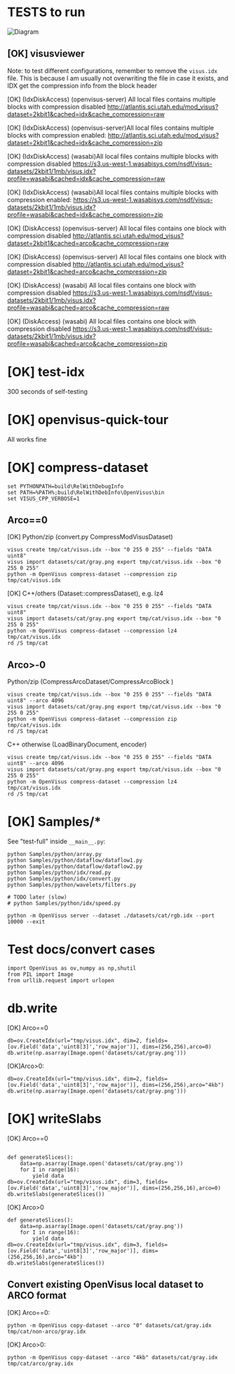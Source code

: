 # TESTS to run


![Diagram](https://raw.githubusercontent.com/sci-visus/OpenVisus/master/docs/compression.png)

## [OK] visusviewer 

Note: to test different configurations, remember to remove the `visus.idx` file.
This is because I am usually not overwriting the file in case it exists, and IDX get the compression
info from the block header

[OK] (IdxDiskAccess) (openvisus-server) All local files contains multiple blocks with compression disabled
http://atlantis.sci.utah.edu/mod_visus?dataset=2kbit1&cached=idx&cache_compression=raw

[OK] (IdxDiskAccess) (openvisus-server)All local files contains multiple blocks with compression enabled:
http://atlantis.sci.utah.edu/mod_visus?dataset=2kbit1&cached=idx&cache_compression=zip

[OK] (IdxDiskAccess) (wasabi)All local files contains multiple blocks with compression disabled
https://s3.us-west-1.wasabisys.com/nsdf/visus-datasets/2kbit1/1mb/visus.idx?profile=wasabi&cached=idx&cache_compression=raw

[OK] (IdxDiskAccess) (wasabi)All local files contains multiple blocks with compression enabled:
https://s3.us-west-1.wasabisys.com/nsdf/visus-datasets/2kbit1/1mb/visus.idx?profile=wasabi&cached=idx&cache_compression=zip

[OK] (DiskAccess) (openvisus-server) All local files contains one block with compression disabled 
http://atlantis.sci.utah.edu/mod_visus?dataset=2kbit1&cached=arco&cache_compression=raw

[OK] (DiskAccess) (openvisus-server) All local files contains one block with compression disabled 
http://atlantis.sci.utah.edu/mod_visus?dataset=2kbit1&cached=arco&cache_compression=zip

[OK] (DiskAccess) (wasabi) All local files contains one block with compression disabled
https://s3.us-west-1.wasabisys.com/nsdf/visus-datasets/2kbit1/1mb/visus.idx?profile=wasabi&cached=arco&cache_compression=raw

[OK] (DiskAccess) (wasabi) All local files contains one block with compression disabled
https://s3.us-west-1.wasabisys.com/nsdf/visus-datasets/2kbit1/1mb/visus.idx?profile=wasabi&cached=arco&cache_compression=zip

# [OK] test-idx 

300 seconds of self-testing


# [OK] openvisus-quick-tour

All works fine


# [OK] compress-dataset 

```
set PYTHONPATH=build\RelWithDebugInfo
set PATH=%PATH%;build\RelWithDebInfo\OpenVisus\bin
set VISUS_CPP_VERBOSE=1
```

## Arco==0

[OK] Python/zip (convert.py CompressModVisusDataset)

```
visus create tmp/cat/visus.idx --box "0 255 0 255" --fields "DATA uint8"
visus import datasets/cat/gray.png export tmp/cat/visus.idx --box "0 255 0 255" 
python -m OpenVisus compress-dataset --compression zip tmp/cat/visus.idx
```

[OK] C++/others (Dataset::compressDataset), e.g. lz4

```
visus create tmp/cat/visus.idx --box "0 255 0 255" --fields "DATA uint8"
visus import datasets/cat/gray.png export tmp/cat/visus.idx --box "0 255 0 255" 
python -m OpenVisus compress-dataset --compression lz4  tmp/cat/visus.idx
rd /S tmp/cat
```

## Arco>-0

Python/zip (CompressArcoDataset/CompressArcoBlock )

```
visus create tmp/cat/visus.idx --box "0 255 0 255" --fields "DATA uint8" --arco 4096
visus import datasets/cat/gray.png export tmp/cat/visus.idx --box "0 255 0 255" 
python -m OpenVisus compress-dataset --compression zip tmp/cat/visus.idx
rd /S tmp/cat
```

C++ otherwise (LoadBinaryDocument, encoder)

```
visus create tmp/cat/visus.idx --box "0 255 0 255" --fields "DATA uint8" --arco 4096
visus import datasets/cat/gray.png export tmp/cat/visus.idx --box "0 255 0 255" 
python -m OpenVisus compress-dataset --compression lz4 tmp/cat/visus.idx
rd /S tmp/cat
```

# [OK] Samples/*

See "test-full" inside `__main__.py`:

```
python Samples/python/array.py
python Samples/python/dataflow/dataflow1.py
python Samples/python/dataflow/dataflow2.py
python Samples/python/idx/read.py
python Samples/python/idx/convert.py 
python Samples/python/wavelets/filters.py

# TODO later (slow)
# python Samples/python/idx/speed.py

python -m OpenVisus server --dataset ./datasets/cat/rgb.idx --port 10000 --exit
```

#  Test docs/convert cases

```
import OpenVisus as ov,numpy as np,shutil
from PIL import Image
from urllib.request import urlopen
```

# db.write

[OK] Arco==0

```
db=ov.CreateIdx(url="tmp/visus.idx", dim=2, fields=[ov.Field('data','uint8[3]','row_major')], dims=(256,256),arco=0)
db.write(np.asarray(Image.open('datasets/cat/gray.png')))
```

[OK]Arco>0:

```
db=ov.CreateIdx(url="tmp/visus.idx", dim=2, fields=[ov.Field('data','uint8[3]','row_major')], dims=(256,256),arco="4kb")
db.write(np.asarray(Image.open('datasets/cat/gray.png')))
```

# [OK] writeSlabs

[OK] Arco==0

```

def generateSlices(): 
	data=np.asarray(Image.open('datasets/cat/gray.png'))
	for I in range(16): 
		yield data
db=ov.CreateIdx(url="tmp/visus.idx", dim=3, fields=[ov.Field('data','uint8[3]','row_major')], dims=(256,256,16),arco=0)
db.writeSlabs(generateSlices())
```

[OK] Arco>0

```
def generateSlices(): 
	data=np.asarray(Image.open('datasets/cat/gray.png'))
	for I in range(16): 
		yield data
db=ov.CreateIdx(url="tmp/visus.idx", dim=3, fields=[ov.Field('data','uint8[3]','row_major')], dims=(256,256,16),arco="4kb")
db.writeSlabs(generateSlices())
```

## Convert existing OpenVisus local dataset to ARCO format

[OK] Arco==0:

```
python -m OpenVisus copy-dataset --arco "0" datasets/cat/gray.idx tmp/cat/non-arco/gray.idx 
```

[OK] Arco>0:

```
python -m OpenVisus copy-dataset --arco "4kb" datasets/cat/gray.idx tmp/cat/arco/gray.idx 
```
